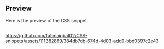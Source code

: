 <h2>Preview</h2>

Here is the preview of the CSS snippet.
<br>
<br>

https://github.com/fatimaiqbal02/CSS-snippets/assets/111382869/384db7db-674d-4d03-add0-bbd0397c2e43  



